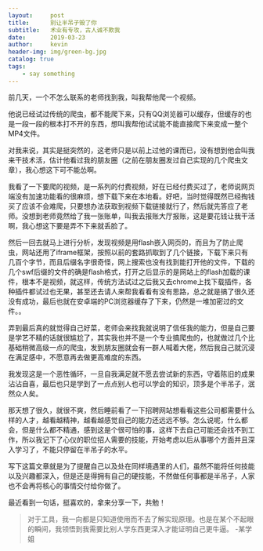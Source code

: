 ```yaml
---
layout:     post
title:      别让半吊子毁了你
subtitle:   术业有专攻，古人诚不欺我
date:       2019-03-23
author:     kevin
header-img: img/green-bg.jpg
catalog: true
tags:
    - say something
---
```

前几天，一个不怎么联系的老师找到我，叫我帮他爬一个视频。

他说已经试过传统的爬虫，都不能爬下来，只有QQ浏览器可以缓存，但缓存的也是一段一段的根本打不开的东西，想叫我帮他试试能不能直接爬下来变成一整个MP4文件。

对我来说，其实是挺突然的，这老师只是以前上过他的课而已，没有想到他会叫我来干技术活，估计他看过我的朋友圈（之前在朋友圈发过自己实现的几个爬虫文章），我心想这下可不能怂啊。

我看了一下要爬的视频，是一系列的付费视频，好在已经付费买过了，老师说网页端没有加速功能看的很麻烦，想下载下来在本地看。好吧，当时觉得既然已经掏钱买了应该不会难爬，只要想办法获取到视频下载链接就行了，然后就先答应了老师。没想到老师竟然给了我一张账单，叫我去报账大厅报账，这是要花钱让我干活啊，我心想这下要是弄不下来就丢脸了。

然后一回去就马上进行分析，发现视频是用flash嵌入网页的，而且为了防止爬虫，网站还用了iframe框架，按照以前的套路抓取到了几个链接，下载下来只有几百个字节，而且后缀名字很奇怪，网上搜索也没有找到能打开他的文件，下载的几个swf后缀的文件的确是flash格式，打开之后显示的是网站上的flash加载的课件，根本不是视频，就这样，传统方法试过之后我又去chrome上找下载插件，各种插件都试过也无果，甚至还去请人来帮我看看有没有思路，总之就是搞了很久还没有成功，最后也就在安卓端的PC浏览器缓存了下来，仍然是一堆加密过的文件。。

弄到最后真的就觉得自己好菜，老师会来找我就说明了信任我的能力，但是自己要是学艺不精的话就很尴尬了，其实我也并不是一个专业搞爬虫的，也就做过几个比基础稍微高级一点的爬虫，发到朋友圈就会有一群人喊着大佬，然后我自己就沉浸在满足感中，不愿意再去做更高难度的东西。

我发现这是一个恶性循环，一旦自我满足就不愿去尝试新的东西，守着陈旧的成果沾沾自喜，最后也只是学到了一点点别人也可以学会的知识，顶多是个半吊子，泯然众人矣。

那天想了很久，就很不爽，然后睡前看了一下招聘网站想看看这些公司都需要什么样的人才，越看越精神，越看越感觉自己的能力还远远不够。怎么说呢，什么都会，但是什么都不精通，感到这是个很可怕的事，这样下去自己可能还会找不到工作，所以我记下了心仪的职位招人需要的技能，开始考虑以后从事哪个方面并且深入学习了，不能只停留在半吊子的水平。

写下这篇文章就是为了提醒自己以及处在同样境遇里的人们，虽然不能将任何技能以及兴趣都深入，但是还是得拥有自己的硬技能，不然做任何事都是半吊子，人家也不会再将核心的事情交付给你做了。

最近看到一句话，挺喜欢的，拿来分享一下，共勉！
> 对于工具，我一向都是只知道使用而不去了解实现原理。也是在某个不起眼的瞬间，我领悟到我需要比别人学东西更深入才能证明自己更牛逼。  -某学姐
